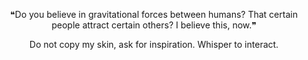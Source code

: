 <p align="center">
❝Do you believe in gravitational forces between humans? That certain people attract certain others? I believe this, now.❞ 
<p align="center">Do not copy my skin, ask for inspiration. Whisper to interact.

</p>
